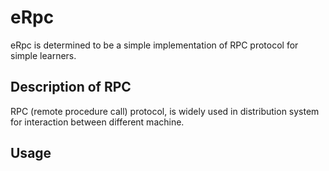 # eRpc

eRpc is determined to be a simple implementation of RPC protocol for simple learners.

## Description of RPC

RPC (remote procedure call) protocol, is widely used in distribution system for interaction between different machine.


## Usage
